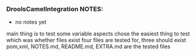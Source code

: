 ### DroolsCamelIntegration NOTES:

 * no notes yet
 
main thing is to test some variable aspects
chose the easiest thing to test which was whether files exist
four files are tested for, three should exist
	pom,xml, NOTES.md, README.md, EXTRA.md are the tested files